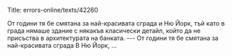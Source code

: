 Title: errors-online/texts/42260

От години тя бе смятана за най-красивата сграда и Ню Йорк, тъй като в града нямаше здание с някакъв класически детайл, който да не присъства в архитектурата на банката. --- От години тя бе смятана за най-красивата сграда В Ню Йорк, ...
